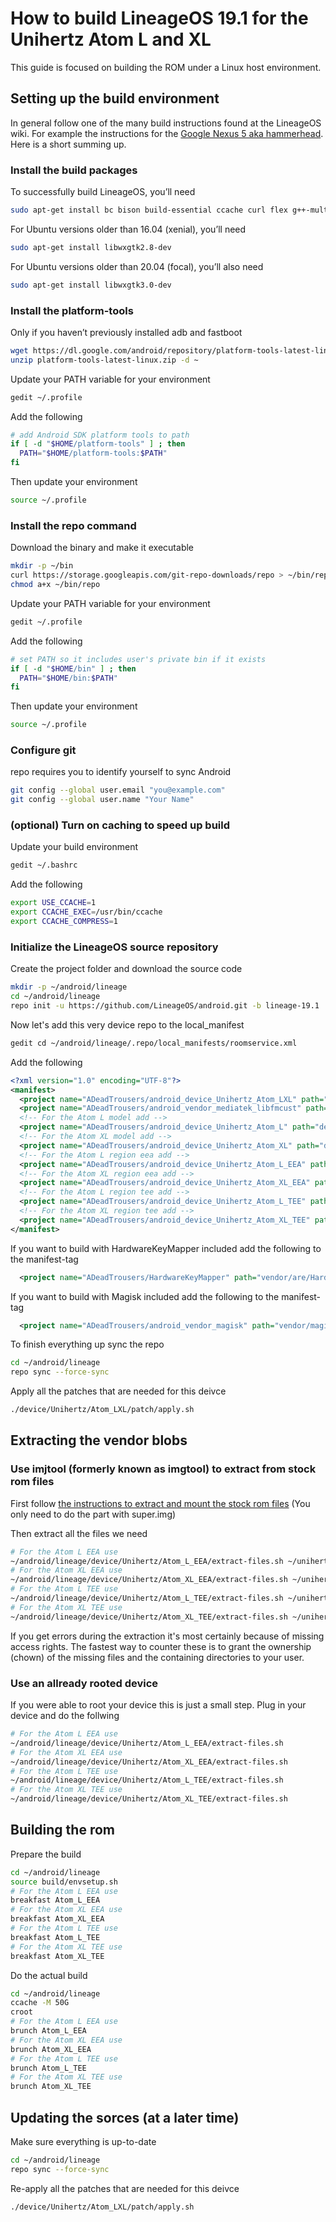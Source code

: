 How to build LineageOS 19.1 for the Unihertz Atom L and XL
=================================================

This guide is focused on building the ROM under a Linux host environment.

## Setting up the build environment

In general follow one of the many build instructions found at the LineageOS wiki.
For example the instructions for the [Google Nexus 5 aka hammerhead](https://wiki.lineageos.org/devices/hammerhead/build).
Here is a short summing up.

### Install the build packages

To successfully build LineageOS, you’ll need

```bash
sudo apt-get install bc bison build-essential ccache curl flex g++-multilib gcc-multilib git gnupg gperf imagemagick lib32ncurses5-dev lib32readline-dev lib32z1-dev liblz4-tool libncurses5 libncurses5-dev libsdl1.2-dev libssl-dev libxml2 libxml2-utils lzop pngcrush rsync schedtool squashfs-tools xsltproc zip zlib1g-dev
```

For Ubuntu versions older than 16.04 (xenial), you’ll need

```bash
sudo apt-get install libwxgtk2.8-dev
```

For Ubuntu versions older than 20.04 (focal), you’ll also need

```bash
sudo apt-get install libwxgtk3.0-dev
```

### Install the platform-tools

Only if you haven’t previously installed adb and fastboot

```bash
wget https://dl.google.com/android/repository/platform-tools-latest-linux.zip
unzip platform-tools-latest-linux.zip -d ~
```

Update your PATH variable for your environment

```bash
gedit ~/.profile
```

Add the following

```bash
# add Android SDK platform tools to path
if [ -d "$HOME/platform-tools" ] ; then
  PATH="$HOME/platform-tools:$PATH"
fi
```

Then update your environment

```bash
source ~/.profile
```

### Install the repo command

Download the binary and make it executable

```bash
mkdir -p ~/bin
curl https://storage.googleapis.com/git-repo-downloads/repo > ~/bin/repo
chmod a+x ~/bin/repo
```

Update your PATH variable for your environment

```bash
gedit ~/.profile
```

Add the following

```bash
# set PATH so it includes user's private bin if it exists
if [ -d "$HOME/bin" ] ; then
  PATH="$HOME/bin:$PATH"
fi
```

Then update your environment

```bash
source ~/.profile
```

### Configure git

repo requires you to identify yourself to sync Android

```bash
git config --global user.email "you@example.com"
git config --global user.name "Your Name"
```

### (optional) Turn on caching to speed up build

Update your build environment

```bash
gedit ~/.bashrc	
```

Add the following

```bash
export USE_CCACHE=1
export CCACHE_EXEC=/usr/bin/ccache
export CCACHE_COMPRESS=1
```

### Initialize the LineageOS source repository

Create the project folder and download the source code

```bash
mkdir -p ~/android/lineage
cd ~/android/lineage
repo init -u https://github.com/LineageOS/android.git -b lineage-19.1
```

Now let's add this very device repo to the local_manifest

```bash
gedit cd ~/android/lineage/.repo/local_manifests/roomservice.xml
```

Add the following

```xml
<?xml version="1.0" encoding="UTF-8"?>
<manifest>
  <project name="ADeadTrousers/android_device_Unihertz_Atom_LXL" path="device/Unihertz/Atom_LXL" remote="github" revision="master" />
  <project name="ADeadTrousers/android_vendor_mediatek_libfmcust" path="vendor/mediatek/libfmcust" remote="github" revision="master" />
  <!-- For the Atom L model add -->  
  <project name="ADeadTrousers/android_device_Unihertz_Atom_L" path="device/Unihertz/Atom_L" remote="github" revision="master" />
  <!-- For the Atom XL model add -->  
  <project name="ADeadTrousers/android_device_Unihertz_Atom_XL" path="device/Unihertz/Atom_XL" remote="github" revision="master" />
  <!-- For the Atom L region eea add -->  
  <project name="ADeadTrousers/android_device_Unihertz_Atom_L_EEA" path="device/Unihertz/Atom_L_EEA" remote="github" revision="master" />
  <!-- For the Atom XL region eea add -->  
  <project name="ADeadTrousers/android_device_Unihertz_Atom_XL_EEA" path="device/Unihertz/Atom_XL_EEA" remote="github" revision="master" />
  <!-- For the Atom L region tee add -->  
  <project name="ADeadTrousers/android_device_Unihertz_Atom_L_TEE" path="device/Unihertz/Atom_L_TEE" remote="github" revision="master" />
  <!-- For the Atom XL region tee add -->  
  <project name="ADeadTrousers/android_device_Unihertz_Atom_XL_TEE" path="device/Unihertz/Atom_XL_TEE" remote="github" revision="master" />
</manifest>
```

If you want to build with HardwareKeyMapper included add the following to the manifest-tag

```xml
  <project name="ADeadTrousers/HardwareKeyMapper" path="vendor/are/HardwareKeyMapper" remote="github" revision="master" />
```

If you want to build with Magisk included add the following to the manifest-tag

```xml
  <project name="ADeadTrousers/android_vendor_magisk" path="vendor/magisk" remote="github" revision="master" />
```

To finish everything up sync the repo

```bash
cd ~/android/lineage
repo sync --force-sync
```

Apply all the patches that are needed for this deivce

```bash
./device/Unihertz/Atom_LXL/patch/apply.sh
```

## Extracting the vendor blobs

### Use imjtool (formerly known as imgtool) to extract from stock rom files

First follow [the instructions to extract and mount the stock rom files](HOW-TO-EXTRACT_FILES.md) 
(You only need to do the part with super.img)

Then extract all the files we need

```bash
# For the Atom L EEA use
~/android/lineage/device/Unihertz/Atom_L_EEA/extract-files.sh ~/unihertz/extracted
# For the Atom XL EEA use
~/android/lineage/device/Unihertz/Atom_XL_EEA/extract-files.sh ~/unihertz/extracted
# For the Atom L TEE use
~/android/lineage/device/Unihertz/Atom_L_TEE/extract-files.sh ~/unihertz/extracted
# For the Atom XL TEE use
~/android/lineage/device/Unihertz/Atom_XL_TEE/extract-files.sh ~/unihertz/extracted
```

If you get errors during the extraction it's most certainly because of missing access rights. 
The fastest way to counter these is to grant the ownership (chown) of the missing files and the containing directories to your user.

### Use an allready rooted device

If you were able to root your device this is just a small step. Plug in your device and do the follwing

```bash
# For the Atom L EEA use
~/android/lineage/device/Unihertz/Atom_L_EEA/extract-files.sh 
# For the Atom XL EEA use
~/android/lineage/device/Unihertz/Atom_XL_EEA/extract-files.sh
# For the Atom L TEE use
~/android/lineage/device/Unihertz/Atom_L_TEE/extract-files.sh 
# For the Atom XL TEE use
~/android/lineage/device/Unihertz/Atom_XL_TEE/extract-files.sh
```

## Building the rom

Prepare the build

```bash
cd ~/android/lineage
source build/envsetup.sh
# For the Atom L EEA use
breakfast Atom_L_EEA
# For the Atom XL EEA use
breakfast Atom_XL_EEA
# For the Atom L TEE use
breakfast Atom_L_TEE
# For the Atom XL TEE use
breakfast Atom_XL_TEE
```

Do the actual build

```bash
cd ~/android/lineage
ccache -M 50G
croot
# For the Atom L EEA use
brunch Atom_L_EEA
# For the Atom XL EEA use
brunch Atom_XL_EEA
# For the Atom L TEE use
brunch Atom_L_TEE
# For the Atom XL TEE use
brunch Atom_XL_TEE
```

## Updating the sorces (at a later time)

Make sure everything is up-to-date

```bash
cd ~/android/lineage
repo sync --force-sync
```

Re-apply all the patches that are needed for this deivce

```bash
./device/Unihertz/Atom_LXL/patch/apply.sh
```
